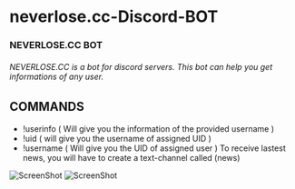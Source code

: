 # neverlose.cc-Discord-BOT

### NEVERLOSE.CC BOT
###### NEVERLOSE.CC is a bot for discord servers. This bot can help you get informations of any user.

## COMMANDS

* !userinfo<user> ( Will give you the information of the provided username )
* !uid <number> ( will give you the username of assigned UID )
* !username <username> ( Will give you the UID of assigned user )
To receive lastest news, you will have to create a text-channel called (news)

![ScreenShot](https://i.imgur.com/Xe9RoKi.png)
![ScreenShot](https://i.imgur.com/gyp6UaZ.png)
